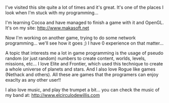 

I've visited this site quite a lot of times and it's great. It's one of the places I look when I'm stuck with my programming...

I'm learning Cocoa and have managed to finish a game with it and OpenGL. It's on my site: http://www.makasoft.net 

Now I'm working on another game, trying to do some network programming... we'll see how it goes ;) I have 0 experience on that matter... 

A topic that interests me a lot in game programming is the usage of pseudo random (or just random) numbers to create content, worlds, levels, missions, etc... I love Elite and Frontier, which used this technique to create a whole universe of planets and stars. And I also love Rogue like games (Nethack and others). All these are games that the programers can enjoy exaclty as any other user!!

I also love music, and play the trumpet a bit... you can check the music of my band at: http://www.elcirculodewillis.com
